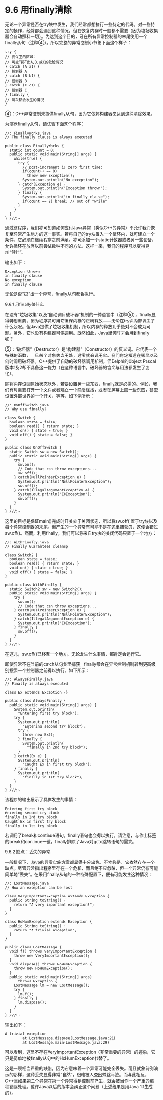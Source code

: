 # 9.6 用finally清除

无论一个异常是否在try块中发生，我们经常都想执行一些特定的代码。对一些特定的操作，经常都会遇到这种情况，但在恢复内存时一般都不需要（因为垃圾收集器会自动照料一切）。为达到这个目的，可在所有异常控制器的末尾使用一个finally从句（注释④）。所以完整的异常控制小节象下面这个样子：

```
try {
// 要保卫的区域：
// 可能“掷”出A,B,或C的危险情况
} catch (A a1) {
// 控制器 A
} catch (B b1) {
// 控制器 B
} catch (C c1) {
// 控制器 C
} finally {
// 每次都会发生的情况
}
```

④：C++异常控制未提供finally从句，因为它依赖构建器来达到这种清除效果。

为演示finally从句，请试验下面这个程序：

```
//: FinallyWorks.java
// The finally clause is always executed

public class FinallyWorks {
  static int count = 0;
  public static void main(String[] args) {
    while(true) {
      try {
        // post-increment is zero first time:
        if(count++ == 0)
          throw new Exception();
        System.out.println("No exception");
      } catch(Exception e) {
        System.out.println("Exception thrown");
      } finally {
        System.out.println("in finally clause");
        if(count == 2) break; // out of "while"
      }
    }
  }
} ///:~
```

通过该程序，我们亦可知道如何应付Java异常（类似C++的异常）不允许我们恢复至异常产生地方的这一事实。若将自己的try块置入一个循环内，就可建立一个条件，它必须在继续程序之前满足。亦可添加一个static计数器或者另一些设备，允许循环在放弃以前尝试数种不同的方法。这样一来，我们的程序可以变得更加“健壮”。

输出如下：

```
Exception thrown
in finally clause
No exception
in finally clause
```

无论是否“掷”出一个异常，finally从句都会执行。

9.6.1 用finally做什么

在没有“垃圾收集”以及“自动调用破坏器”机制的一种语言中（注释⑤），finally显得特别重要，因为程序员可用它担保内存的正确释放——无论在try块内部发生了什么状况。但Java提供了垃圾收集机制，所以内存的释放几乎绝对不会成为问题。另外，它也没有构建器可供调用。既然如此，Java里何时才会用到finally呢？

⑤：“破坏器”（Destructor）是“构建器”（Constructor）的反义词。它代表一个特殊的函数，一旦某个对象失去用处，通常就会调用它。我们肯定知道在哪里以及何时调用破坏器。C++提供了自动的破坏器调用机制，但Delphi的Object Pascal版本1及2却不具备这一能力（在这种语言中，破坏器的含义与用法都发生了变化）。

除将内存设回原始状态以外，若要设置另一些东西，finally就是必需的。例如，我们有时需要打开一个文件或者建立一个网络连接，或者在屏幕上画一些东西，甚至设置外部世界的一个开关，等等。如下例所示：

```
//: OnOffSwitch.java
// Why use finally?

class Switch {
  boolean state = false;
  boolean read() { return state; }
  void on() { state = true; }
  void off() { state = false; }
}

public class OnOffSwitch {
  static Switch sw = new Switch();
  public static void main(String[] args) {
    try {
      sw.on();
      // Code that can throw exceptions...
      sw.off();
    } catch(NullPointerException e) {
      System.out.println("NullPointerException");
      sw.off();
    } catch(IllegalArgumentException e) {
      System.out.println("IOException");
      sw.off();
    }
  }
} ///:~
```

这里的目标是保证main()完成时开关处于关闭状态，所以将sw.off()置于try块以及每个异常控制器的末尾。但产生的一个异常有可能不是在这里捕获的，这便会错过sw.off()。然而，利用finally，我们可以将来自try块的关闭代码只置于一个地方：

```
//: WithFinally.java
// Finally Guarantees cleanup

class Switch2 {
  boolean state = false;
  boolean read() { return state; }
  void on() { state = true; }
  void off() { state = false; }
}

public class WithFinally {
  static Switch2 sw = new Switch2();
  public static void main(String[] args) {
    try {
      sw.on();
      // Code that can throw exceptions...
    } catch(NullPointerException e) {
      System.out.println("NullPointerException");
    } catch(IllegalArgumentException e) {
      System.out.println("IOException");
    } finally {
      sw.off();
    }
  }
} ///:~
```

在这儿，sw.off()已移至一个地方。无论发生什么事情，都肯定会运行它。

即使异常不在当前的catch从句集里捕获，finally都会在异常控制机制转到更高级别搜索一个控制器之前得以执行。如下所示：

```
//: AlwaysFinally.java
// Finally is always executed

class Ex extends Exception {}

public class AlwaysFinally {
  public static void main(String[] args) {
    System.out.println(
      "Entering first try block");
    try {
      System.out.println(
        "Entering second try block");
      try {
        throw new Ex();
      } finally {
        System.out.println(
          "finally in 2nd try block");
      }
    } catch(Ex e) {
      System.out.println(
        "Caught Ex in first try block");
    } finally {
      System.out.println(
        "finally in 1st try block");
    }
  }
} ///:~
```

该程序的输出展示了具体发生的事情：

```
Entering first try block
Entering second try block
finally in 2nd try block
Caught Ex in first try block
finally in 1st try block
```

若调用了break和continue语句，finally语句也会得以执行。请注意，与作上标签的break和continue一道，finally排除了Java对goto跳转语句的需求。

9.6.2 缺点：丢失的异常

一般情况下，Java的异常实施方案都显得十分出色。不幸的是，它依然存在一个缺点。尽管异常指出程序里存在一个危机，而且绝不应忽略，但一个异常仍有可能简单地“丢失”。在采用finally从句的一种特殊配置下，便有可能发生这种情况：

```
//: LostMessage.java
// How an exception can be lost

class VeryImportantException extends Exception {
  public String toString() {
    return "A very important exception!";
  }
}

class HoHumException extends Exception {
  public String toString() {
    return "A trivial exception";
  }
}

public class LostMessage {
  void f() throws VeryImportantException {
    throw new VeryImportantException();
  }
  void dispose() throws HoHumException {
    throw new HoHumException();
  }
  public static void main(String[] args) 
      throws Exception {
    LostMessage lm = new LostMessage();
    try {
      lm.f();
    } finally {
      lm.dispose();
    }
  }
} ///:~
```

输出如下：

```
A trivial exception
        at LostMessage.dispose(LostMessage.java:21)
        at LostMessage.main(LostMessage.java:29)
```

可以看到，这里不存在VeryImportantException（非常重要的异常）的迹象，它只是简单地被finally从句中的HoHumException代替了。

这是一项相当严重的缺陷，因为它意味着一个异常可能完全丢失。而且就象前例演示的那样，这种丢失显得非常“自然”，很难被人查出蛛丝马迹。而与此相反，C++里如果第二个异常在第一个异常得到控制前产生，就会被当作一个严重的编程错误处理。或许Java以后的版本会纠正这个问题（上述结果是用Java 1.1生成的）。

